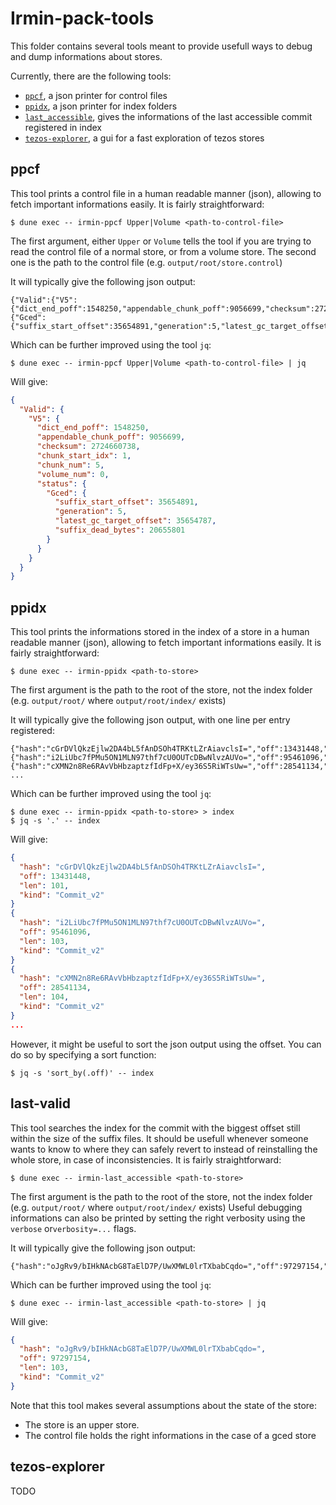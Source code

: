 # Irmin-pack-tools
This folder contains several tools meant to provide usefull ways to debug and dump informations about stores.

Currently, there are the following tools:
- [`ppcf`](#ppcf), a json printer for control files
- [`ppidx`](#ppidx), a json printer for index folders
- [`last_accessible`](#last_accessible), gives the informations of the last accessible commit registered in index
- [`tezos-explorer`](#tezos-explorer), a gui for a fast exploration of tezos stores

## ppcf
This tool prints a control file in a human readable manner (json), allowing to fetch important informations easily.
It is fairly straightforward:
```shell
$ dune exec -- irmin-ppcf Upper|Volume <path-to-control-file>
```
The first argument, either `Upper` or `Volume` tells the tool if you are trying to read the control file of a normal store, or from a volume store.
The second one is the path to the control file (e.g. `output/root/store.control`)

It will typically give the following json output:
```
{"Valid":{"V5":{"dict_end_poff":1548250,"appendable_chunk_poff":9056699,"checksum":2724660738,"chunk_start_idx":1,"chunk_num":5,"volume_num":0,"status":{"Gced":{"suffix_start_offset":35654891,"generation":5,"latest_gc_target_offset":35654787,"suffix_dead_bytes":20655801}}}}}
```
Which can be further improved using the tool `jq`:
```shell
$ dune exec -- irmin-ppcf Upper|Volume <path-to-control-file> | jq
```
Will give:
```json
{
  "Valid": {
    "V5": {
      "dict_end_poff": 1548250,
      "appendable_chunk_poff": 9056699,
      "checksum": 2724660738,
      "chunk_start_idx": 1,
      "chunk_num": 5,
      "volume_num": 0,
      "status": {
        "Gced": {
          "suffix_start_offset": 35654891,
          "generation": 5,
          "latest_gc_target_offset": 35654787,
          "suffix_dead_bytes": 20655801
        }
      }
    }
  }
}
```

## ppidx
This tool prints the informations stored in the index of a store in a human readable manner (json), allowing to fetch important informations easily.
It is fairly straightforward:
```shell
$ dune exec -- irmin-ppidx <path-to-store>
```
The first argument is the path to the root of the store, not the index folder (e.g. `output/root/` where `output/root/index/` exists)

It will typically give the following json output, with one line per entry registered:
```
{"hash":"cGrDVlQkzEjlw2DA4bL5fAnDSOh4TRKtLZrAiavclsI=","off":13431448,"len":101,"kind":"Commit_v2"}
{"hash":"i2LiUbc7fPMu5ON1MLN97thf7cU0OUTcDBwNlvzAUVo=","off":95461096,"len":103,"kind":"Commit_v2"}
{"hash":"cXMN2n8Re6RAvVbHbzaptzfIdFp+X/ey36S5RiWTsUw=","off":28541134,"len":104,"kind":"Commit_v2"}
...
```
Which can be further improved using the tool `jq`:
```shell
$ dune exec -- irmin-ppidx <path-to-store> > index
$ jq -s '.' -- index
```
Will give:
```json
{
  "hash": "cGrDVlQkzEjlw2DA4bL5fAnDSOh4TRKtLZrAiavclsI=",
  "off": 13431448,
  "len": 101,
  "kind": "Commit_v2"
}
{
  "hash": "i2LiUbc7fPMu5ON1MLN97thf7cU0OUTcDBwNlvzAUVo=",
  "off": 95461096,
  "len": 103,
  "kind": "Commit_v2"
}
{
  "hash": "cXMN2n8Re6RAvVbHbzaptzfIdFp+X/ey36S5RiWTsUw=",
  "off": 28541134,
  "len": 104,
  "kind": "Commit_v2"
}
...
```

However, it might be useful to sort the json output using the offset. You can do so by specifying a sort function:
```shell
$ jq -s 'sort_by(.off)' -- index
```

## last-valid
This tool searches the index for the commit with the biggest offset still within the size of the suffix files.
It should be usefull whenever someone wants to know to where they can safely revert to instead of reinstalling the whole store, in case of inconsistencies.
It is fairly straightforward:
```shell
$ dune exec -- irmin-last_accessible <path-to-store>
```
The first argument is the path to the root of the store, not the index folder (e.g. `output/root/` where `output/root/index/` exists)
Useful debugging informations can also be printed by setting the right verbosity using the `verbose` or`verbosity=...` flags.

It will typically give the following json output:
```
{"hash":"oJgRv9/bIHkNAcbG8TaElD7P/UwXMWL0lrTXbabCqdo=","off":97297154,"len":103,"kind":"Commit_v2"}
```
Which can be further improved using the tool `jq`:
```shell
$ dune exec -- irmin-last_accessible <path-to-store> | jq
```
Will give:
```json
{
  "hash": "oJgRv9/bIHkNAcbG8TaElD7P/UwXMWL0lrTXbabCqdo=",
  "off": 97297154,
  "len": 103,
  "kind": "Commit_v2"
}
```

Note that this tool makes several assumptions about the state of the store:
- The store is an upper store.
- The control file holds the right informations in the case of a gced store

## tezos-explorer
TODO
